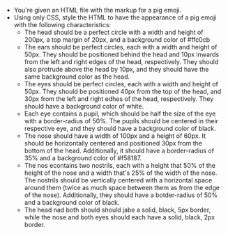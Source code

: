 * You're given an HTML file with the markup for a pig emoji.
* Using only CSS, style the HTML to have the appearance of a pig emoji with the following characteristics:
  * The head should be a perfect circle with a width and height of 200px, a top margin of 20px, and a background color of #ffc0cb
  * The ears should be perfect circles, each with a width and height of 50px. They should be positioned behind the head and 10px inwards from the left and right edges of the head, respectively. They should also protrude above the head by 10px, and they should have the same background color as the head.
  * The eyes should be perfect circles, each with a width and height of 50px. They should be positioned 40px from the top of the head, and 30px from the left and right edhes of the head, respectively. They should have a background color of white.
  * Each eye contains a pupil, which should be half the size of the eye with a border-radius of 50%. The pupils should be centered in their respective eye, and they should have a background color of black.
  * The nose should have a width of 100px and a height of 60px. It should be horizontally centered and positioned 30px from the bottom of the head. Additionally, it should have a border-radius of 35% and a background color of #f58187.
  * The nos econtains two nostrils, each with a height that 50% of the height of the nose and a width that's 25% of the width of the nose. The nostrils should be vertically centered with a horizontal space around them (twice as much space between them as from the edge of the nose). Additionally, they should have a botder-radius of 50% and a background color of black.
  * The head nad both should should jabe a solid, black, 5px border, while the nose and both eyes should each have a solid, black, 2px border.
